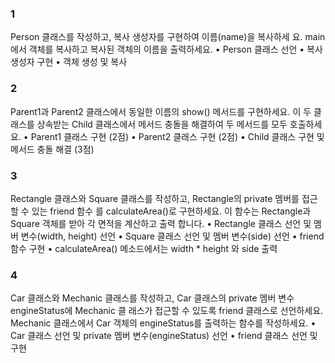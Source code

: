 ### 1
Person 클래스를 작성하고, 복사 생성자를 구현하여 이름(name)을 복사하세
요. main에서 객체를 복사하고 복사된 객체의 이름을 출력하세요.
• Person 클래스 선언
• 복사 생성자 구현
• 객체 생성 및 복사

### 2
Parent1과 Parent2 클래스에서 동일한 이름의 show() 메서드를 구현하세요. 이 두 클래스를 상속받는
Child 클래스에서 메서드 충돌을 해결하여 두 메서드를 모두 호출하세요.
• Parent1 클래스 구현 (2점)
• Parent2 클래스 구현 (2점)
• Child 클래스 구현 및 메서드 충돌 해결 (3점)

### 3 
Rectangle 클래스와 Square 클래스를 작성하고, Rectangle의 private 멤버를 접근할 수 있는 friend 함수
를 calculateArea()로 구현하세요. 이 함수는 Rectangle과 Square 객체를 받아 각 면적을 계산하고 출력
합니다.
• Rectangle 클래스 선언 및 멤버 변수(width, height) 선언
• Square 클래스 선언 및 멤버 변수(side) 선언
• friend 함수 구현
• calculateArea() 메소드에서는 width * height 와 side 출력

### 4 
Car 클래스와 Mechanic 클래스를 작성하고, Car 클래스의 private 멤버 변수 engineStatus에 Mechanic 클
래스가 접근할 수 있도록 friend 클래스로 선언하세요. Mechanic 클래스에서 Car 객체의 engineStatus를
출력하는 함수를 작성하세요.
• Car 클래스 선언 및 private 멤버 변수(engineStatus) 선언
• friend 클래스 선언 및 구현
